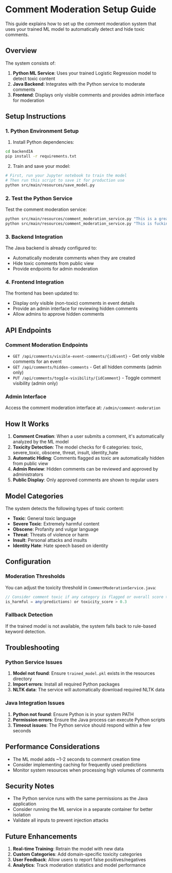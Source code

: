 # Comment Moderation Setup Guide

This guide explains how to set up the comment moderation system that uses your trained ML model to automatically detect and hide toxic comments.

## Overview

The system consists of:
1. **Python ML Service**: Uses your trained Logistic Regression model to detect toxic content
2. **Java Backend**: Integrates with the Python service to moderate comments
3. **Frontend**: Displays only visible comments and provides admin interface for moderation

## Setup Instructions

### 1. Python Environment Setup

1. Install Python dependencies:
```bash
cd backendIA
pip install -r requirements.txt
```

2. Train and save your model:
```bash
# First, run your Jupyter notebook to train the model
# Then run this script to save it for production use
python src/main/resources/save_model.py
```

### 2. Test the Python Service

Test the comment moderation service:
```bash
python src/main/resources/comment_moderation_service.py "This is a great event!"
python src/main/resources/comment_moderation_service.py "This is fucking terrible"
```

### 3. Backend Integration

The Java backend is already configured to:
- Automatically moderate comments when they are created
- Hide toxic comments from public view
- Provide endpoints for admin moderation

### 4. Frontend Integration

The frontend has been updated to:
- Display only visible (non-toxic) comments in event details
- Provide an admin interface for reviewing hidden comments
- Allow admins to approve hidden comments

## API Endpoints

### Comment Moderation Endpoints

- `GET /api/comments/visible-event-comments/{idEvent}` - Get only visible comments for an event
- `GET /api/comments/hidden-comments` - Get all hidden comments (admin only)
- `PUT /api/comments/toggle-visibility/{idComment}` - Toggle comment visibility (admin only)

### Admin Interface

Access the comment moderation interface at: `/admin/comment-moderation`

## How It Works

1. **Comment Creation**: When a user submits a comment, it's automatically analyzed by the ML model
2. **Toxicity Detection**: The model checks for 6 categories: toxic, severe_toxic, obscene, threat, insult, identity_hate
3. **Automatic Hiding**: Comments flagged as toxic are automatically hidden from public view
4. **Admin Review**: Hidden comments can be reviewed and approved by administrators
5. **Public Display**: Only approved comments are shown to regular users

## Model Categories

The system detects the following types of toxic content:
- **Toxic**: General toxic language
- **Severe Toxic**: Extremely harmful content
- **Obscene**: Profanity and vulgar language
- **Threat**: Threats of violence or harm
- **Insult**: Personal attacks and insults
- **Identity Hate**: Hate speech based on identity

## Configuration

### Moderation Thresholds

You can adjust the toxicity threshold in `CommentModerationService.java`:
```java
// Consider comment toxic if any category is flagged or overall score > 0.3
is_harmful = any(predictions) or toxicity_score > 0.3
```

### Fallback Detection

If the trained model is not available, the system falls back to rule-based keyword detection.

## Troubleshooting

### Python Service Issues

1. **Model not found**: Ensure `trained_model.pkl` exists in the resources directory
2. **Import errors**: Install all required Python packages
3. **NLTK data**: The service will automatically download required NLTK data

### Java Integration Issues

1. **Python not found**: Ensure Python is in your system PATH
2. **Permission errors**: Ensure the Java process can execute Python scripts
3. **Timeout issues**: The Python service should respond within a few seconds

## Performance Considerations

- The ML model adds ~1-2 seconds to comment creation time
- Consider implementing caching for frequently used predictions
- Monitor system resources when processing high volumes of comments

## Security Notes

- The Python service runs with the same permissions as the Java application
- Consider running the ML service in a separate container for better isolation
- Validate all inputs to prevent injection attacks

## Future Enhancements

1. **Real-time Training**: Retrain the model with new data
2. **Custom Categories**: Add domain-specific toxicity categories
3. **User Feedback**: Allow users to report false positives/negatives
4. **Analytics**: Track moderation statistics and model performance

